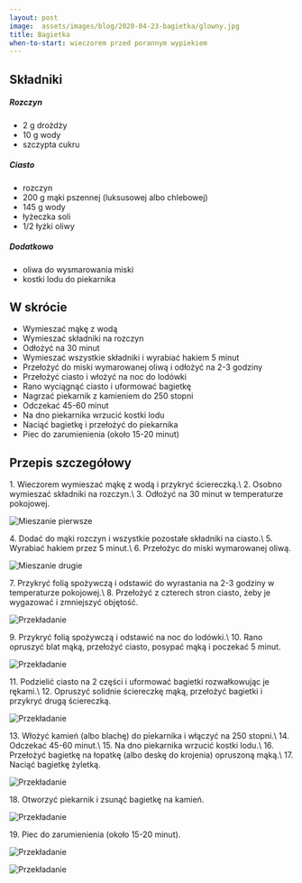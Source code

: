 ```yaml
---
layout: post
image:  assets/images/blog/2020-04-23-bagietka/glowny.jpg
title: Bagietka
when-to-start: wieczorem przed porannym wypiekiem
---
```


## Składniki

##### Rozczyn

* 2 g drożdży
* 10 g wody
* szczypta cukru

##### Ciasto

* rozczyn
* 200 g mąki pszennej (luksusowej albo chlebowej)
* 145 g wody
* łyżeczka soli
* 1/2 łyżki oliwy

##### Dodatkowo

* oliwa do wysmarowania miski
* kostki lodu do piekarnika

## W skrócie

* Wymieszać mąkę z wodą
* Wymieszać składniki na rozczyn
* Odłożyć na 30 minut
* Wymieszać wszystkie składniki i wyrabiać hakiem 5 minut
* Przełożyć do miski wymarowanej oliwą i odłożyć na 2-3 godziny
* Przełożyć ciasto i włożyć na noc do lodówki
* Rano wyciągnąć ciasto i uformować bagietkę
* Nagrzać piekarnik z kamieniem do 250 stopni
* Odczekać 45-60 minut
* Na dno piekarnika wrzucić kostki lodu
* Naciąć bagietkę i przełożyć do piekarnika
* Piec do zarumienienia (około 15-20 minut)

## Przepis szczegółowy

1\. Wieczorem wymieszać mąkę z wodą i przykryć ściereczką.\\
2\. Osobno wymieszać składniki na rozczyn.\\
3\. Odłożyć na 30 minut w temperaturze pokojowej.

![Mieszanie pierwsze](/assets/images/blog/2020-04-23-bagietka/mieszanie-pierwsze.jpg)

4\. Dodać do mąki rozczyn i wszystkie pozostałe składniki na ciasto.\\
5\. Wyrabiać hakiem przez 5 minut.\\
6\. Przełożyc do miski wymarowanej oliwą.

![Mieszanie drugie](/assets/images/blog/2020-04-23-bagietka/mieszanie-drugie.jpg)

7\. Przykryć folią spożywczą i odstawić do wyrastania na 2-3 godziny w temperaturze pokojowej.\\
8\. Przełożyć z czterech stron ciasto, żeby je wygazować i zmniejszyć objętość.

![Przekładanie](/assets/images/blog/2020-04-23-bagietka/przekladanie.jpg)

9\. Przykryć folią spożywczą i odstawić na noc do lodówki.\\
10\. Rano opruszyć blat mąką, przełożyć ciasto, posypać mąką i poczekać 5 minut.

![Przekładanie](/assets/images/blog/2020-04-23-bagietka/formowanie.jpg)

11\. Podzielić ciasto na 2 części i uformować bagietki rozwałkowując je rękami.\\
12\. Opruszyć solidnie ściereczkę mąką, przełożyć bagietki i przykryć drugą ściereczką.

![Przekładanie](/assets/images/blog/2020-04-23-bagietka/wyrastanie.jpg)

13\. Włożyć kamień (albo blachę) do piekarnika i włączyć na 250 stopni.\\
14\. Odczekać 45-60 minut.\\
15\. Na dno piekarnika wrzucić kostki lodu.\\
16\. Przełożyć bagietkę na łopatkę (albo deskę do krojenia) opruszoną mąką.\\
17\. Naciąć bagietkę żyletką.

![Przekładanie](/assets/images/blog/2020-04-23-bagietka/nacinanie.jpg)

18\. Otworzyć piekarnik i zsunąć bagietkę na kamień.

![Przekładanie](/assets/images/blog/2020-04-23-bagietka/pieczenie.jpg)

19\. Piec do zarumienienia (około 15-20 minut).

![Przekładanie](/assets/images/blog/2020-04-23-bagietka/koniec.jpg)

![Przekładanie](/assets/images/blog/2020-04-23-bagietka/koniec2.jpg)